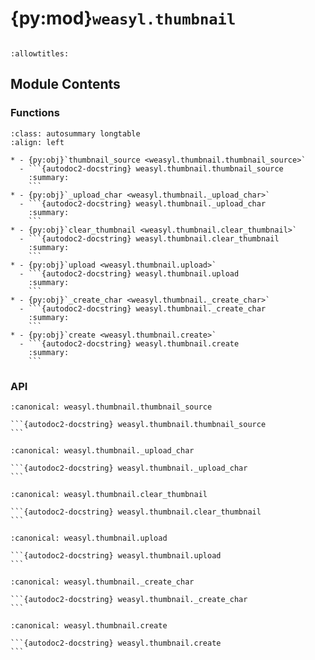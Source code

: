 # {py:mod}`weasyl.thumbnail`

```{py:module} weasyl.thumbnail
```

```{autodoc2-docstring} weasyl.thumbnail
:allowtitles:
```

## Module Contents

### Functions

````{list-table}
:class: autosummary longtable
:align: left

* - {py:obj}`thumbnail_source <weasyl.thumbnail.thumbnail_source>`
  - ```{autodoc2-docstring} weasyl.thumbnail.thumbnail_source
    :summary:
    ```
* - {py:obj}`_upload_char <weasyl.thumbnail._upload_char>`
  - ```{autodoc2-docstring} weasyl.thumbnail._upload_char
    :summary:
    ```
* - {py:obj}`clear_thumbnail <weasyl.thumbnail.clear_thumbnail>`
  - ```{autodoc2-docstring} weasyl.thumbnail.clear_thumbnail
    :summary:
    ```
* - {py:obj}`upload <weasyl.thumbnail.upload>`
  - ```{autodoc2-docstring} weasyl.thumbnail.upload
    :summary:
    ```
* - {py:obj}`_create_char <weasyl.thumbnail._create_char>`
  - ```{autodoc2-docstring} weasyl.thumbnail._create_char
    :summary:
    ```
* - {py:obj}`create <weasyl.thumbnail.create>`
  - ```{autodoc2-docstring} weasyl.thumbnail.create
    :summary:
    ```
````

### API

````{py:function} thumbnail_source(submitid)
:canonical: weasyl.thumbnail.thumbnail_source

```{autodoc2-docstring} weasyl.thumbnail.thumbnail_source
```
````

````{py:function} _upload_char(filedata, charid)
:canonical: weasyl.thumbnail._upload_char

```{autodoc2-docstring} weasyl.thumbnail._upload_char
```
````

````{py:function} clear_thumbnail(userid, submitid)
:canonical: weasyl.thumbnail.clear_thumbnail

```{autodoc2-docstring} weasyl.thumbnail.clear_thumbnail
```
````

````{py:function} upload(filedata, submitid=None, charid=None)
:canonical: weasyl.thumbnail.upload

```{autodoc2-docstring} weasyl.thumbnail.upload
```
````

````{py:function} _create_char(x1, y1, x2, y2, charid, remove=True)
:canonical: weasyl.thumbnail._create_char

```{autodoc2-docstring} weasyl.thumbnail._create_char
```
````

````{py:function} create(x1, y1, x2, y2, submitid=None, charid=None, remove=True)
:canonical: weasyl.thumbnail.create

```{autodoc2-docstring} weasyl.thumbnail.create
```
````
